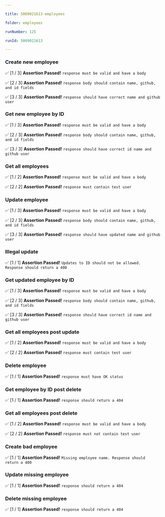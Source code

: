 ```yaml
---

title: 5069021613-employees

folder: employees

runNumber: 125

runId: 5069021613

---
```





### Create new employee

✅ [1 / 3] **Assertion Passed!** `response must be valid and have a body`

✅ [2 / 3] **Assertion Passed!** `response body should contain name, github, and id fields`

✅ [3 / 3] **Assertion Passed!** `response should have correct name and github user`




### Get new employee by ID

✅ [1 / 3] **Assertion Passed!** `response must be valid and have a body`

✅ [2 / 3] **Assertion Passed!** `response body should contain name, github, and id fields`

✅ [3 / 3] **Assertion Passed!** `response should have correct id name and github user`




### Get all employees

✅ [1 / 2] **Assertion Passed!** `response must be valid and have a body`

✅ [2 / 2] **Assertion Passed!** `response must contain test user`




### Update employee

✅ [1 / 3] **Assertion Passed!** `response must be valid and have a body`

✅ [2 / 3] **Assertion Passed!** `response body should contain name, github, and id fields`

✅ [3 / 3] **Assertion Passed!** `response should have updated name and github user`




### Illegal update

✅ [1 / 1] **Assertion Passed!** `Updates to ID should not be allowed. Response should return a 400`




### Get updated employee by ID

✅ [1 / 3] **Assertion Passed!** `response must be valid and have a body`

✅ [2 / 3] **Assertion Passed!** `response body should contain name, github, and id fields`

✅ [3 / 3] **Assertion Passed!** `response should have correct id name and github user`




### Get all employees post update

✅ [1 / 2] **Assertion Passed!** `response must be valid and have a body`

✅ [2 / 2] **Assertion Passed!** `response must contain test user`




### Delete employee

✅ [1 / 1] **Assertion Passed!** `response must have OK status`




### Get employee by ID post delete

✅ [1 / 1] **Assertion Passed!** `response should return a 404`




### Get all employees post delete

✅ [1 / 2] **Assertion Passed!** `response must be valid and have a body`

✅ [2 / 2] **Assertion Passed!** `response must not contain test user`




### Create bad employee

✅ [1 / 1] **Assertion Passed!** `Missing employee name. Response should return a 400`




### Update missing employee

✅ [1 / 1] **Assertion Passed!** `response should return a 404`




### Delete missing employee

✅ [1 / 1] **Assertion Passed!** `response should return a 404`